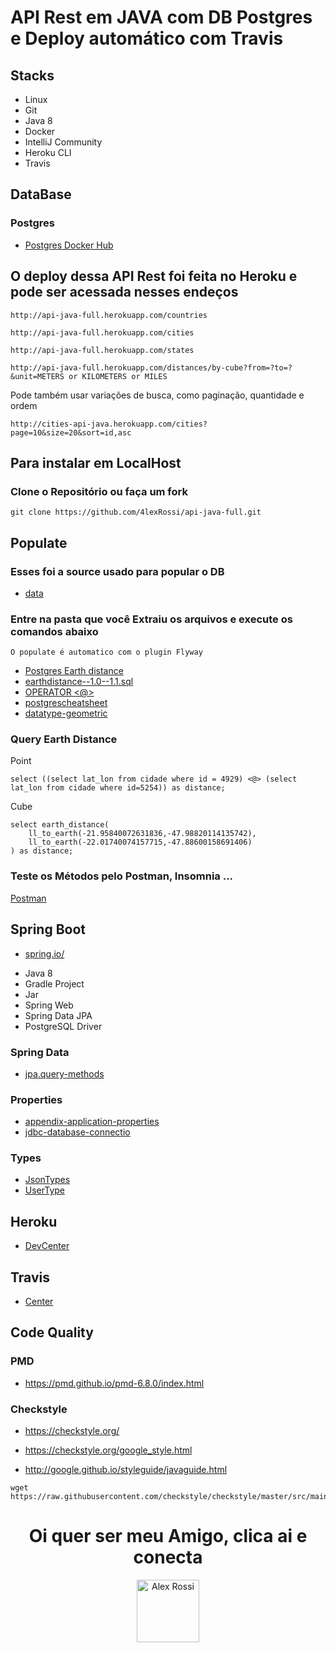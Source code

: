 # API Rest em JAVA com DB Postgres e Deploy automático com Travis

## Stacks

* Linux
* Git
* Java 8
* Docker
* IntelliJ Community
* Heroku CLI
* Travis

## DataBase

### Postgres

* [Postgres Docker Hub](https://hub.docker.com/_/postgres)

## O deploy dessa API Rest foi feita no Heroku e pode ser acessada nesses endeços

```
http://api-java-full.herokuapp.com/countries

http://api-java-full.herokuapp.com/cities

http://api-java-full.herokuapp.com/states

http://api-java-full.herokuapp.com/distances/by-cube?from=?to=?&unit=METERS or KILOMETERS or MILES
```
Pode também usar variações de busca, como paginação, quantidade e ordem

```
http://cities-api-java.herokuapp.com/cities?page=10&size=20&sort=id,asc
```
## Para instalar em LocalHost
### Clone o Repositório ou faça um fork

`git clone https://github.com/4lexRossi/api-java-full.git`

## Populate
### Esses foi a source usado para popular o DB

* [data](https://github.com/chinnonsantos/sql-paises-estados-cidades/tree/master/PostgreSQL)

### Entre na pasta que você Extraiu os arquivos e execute os comandos abaixo

```shell script
O populate é automatico com o plugin Flyway

```

* [Postgres Earth distance](https://www.postgresql.org/docs/current/earthdistance.html)
* [earthdistance--1.0--1.1.sql](https://github.com/postgres/postgres/blob/master/contrib/earthdistance/earthdistance--1.0--1.1.sql)
* [OPERATOR <@>](https://github.com/postgres/postgres/blob/master/contrib/earthdistance/earthdistance--1.1.sql)
* [postgrescheatsheet](https://postgrescheatsheet.com/#/tables)
* [datatype-geometric](https://www.postgresql.org/docs/current/datatype-geometric.html)

### Query Earth Distance

Point
```roomsql
select ((select lat_lon from cidade where id = 4929) <@> (select lat_lon from cidade where id=5254)) as distance;
```

Cube
```roomsql
select earth_distance(
    ll_to_earth(-21.95840072631836,-47.98820114135742), 
    ll_to_earth(-22.01740074157715,-47.88600158691406)
) as distance;
```

### Teste os Métodos pelo Postman, Insomnia ...

[Postman](https://www.postman.com/)

## Spring Boot

* [spring.io/](https://start.spring.io/)

+ Java 8
+ Gradle Project
+ Jar
+ Spring Web
+ Spring Data JPA
+ PostgreSQL Driver

### Spring Data

* [jpa.query-methods](https://docs.spring.io/spring-data/jpa/docs/current/reference/html/#jpa.query-methods)

### Properties

* [appendix-application-properties](https://docs.spring.io/spring-boot/docs/current/reference/html/appendix-application-properties.html)
* [jdbc-database-connectio](https://www.codejava.net/java-se/jdbc/jdbc-database-connection-url-for-common-databases)

### Types

* [JsonTypes](https://github.com/vladmihalcea/hibernate-types)
* [UserType](https://docs.jboss.org/hibernate/orm/3.5/api/org/hibernate/usertype/UserType.html)

## Heroku

* [DevCenter](https://devcenter.heroku.com/articles/getting-started-with-gradle-on-heroku)

## Travis

* [Center](https://travis-ci.org/)

## Code Quality

### PMD

+ https://pmd.github.io/pmd-6.8.0/index.html

### Checkstyle

+ https://checkstyle.org/

+ https://checkstyle.org/google_style.html

+ http://google.github.io/styleguide/javaguide.html

```shell script
wget https://raw.githubusercontent.com/checkstyle/checkstyle/master/src/main/resources/google_checks.xml
```

<h1 align="center">Oi quer ser meu Amigo, clica ai e conecta
</h1>
<p align="center">
  <a href="https://www.linkedin.com/in/4lex/">
    <img src="https://avatars3.githubusercontent.com/u/62000504?s=400&u=9077ec8b32016a8accbb59dfc8e6d217b7b1b468&v=4" title="Alex Rossi" width="100" height="100">
  </a>